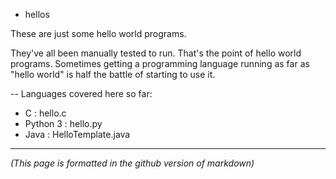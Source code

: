 - hellos

These are just some hello world programs.

They've all been manually tested to run. That's the point of hello world programs. Sometimes getting a programming language running as far as "hello world" is half the battle of starting to use it.

-- Languages covered here so far:

+ C : hello.c
+ Python 3 : hello.py
+ Java : HelloTemplate.java

----
 
*(This page is formatted in the github version of markdown)*

